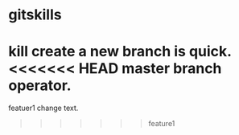 # gitskills
kill
create a new branch is quick.
<<<<<<< HEAD
master branch operator.
=======
featuer1 change text.
>>>>>>> feature1
